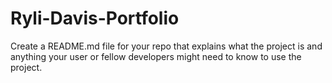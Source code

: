 # Ryli-Davis-Portfolio
 

 Create a README.md file for your repo that explains what the project is and anything your user or fellow developers might need to know to use the project.
